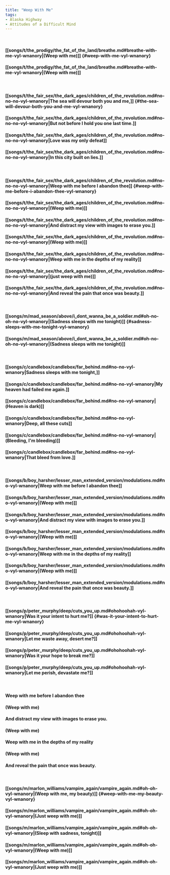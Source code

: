 ```yaml
---
title: "Weep With Me"
tags:
- Alaska Highway
- Attitudes of a Difficult Mind
---
```

&nbsp;
#### [[songs/t/the_prodigy/the_fat_of_the_land/breathe.md#breathe-with-me-vyl-wnanory|(Weep with me)]] {#weep-with-me-vyl-wnanory}
#### [[songs/t/the_prodigy/the_fat_of_the_land/breathe.md#breathe-with-me-vyl-wnanory|(Weep with me)]]
&nbsp;
#### [[songs/t/the_fair_sex/the_dark_ages/children_of_the_revolution.md#no-no-no-vyl-wnanory|The sea will devour both you and me,]] {#the-sea-will-devour-both-you-and-me-vyl-wnanory}
#### [[songs/t/the_fair_sex/the_dark_ages/children_of_the_revolution.md#no-no-no-vyl-wnanory|But not before I hold you one last time.]]
#### [[songs/t/the_fair_sex/the_dark_ages/children_of_the_revolution.md#no-no-no-vyl-wnanory|Love was my only defeat]]
#### [[songs/t/the_fair_sex/the_dark_ages/children_of_the_revolution.md#no-no-no-vyl-wnanory|In this city built on lies.]]
&nbsp;
#### [[songs/t/the_fair_sex/the_dark_ages/children_of_the_revolution.md#no-no-no-vyl-wnanory|Weep with me before I abandon thee]] {#weep-with-me-before-i-abandon-thee-vyl-wnanory}
#### [[songs/t/the_fair_sex/the_dark_ages/children_of_the_revolution.md#no-no-no-vyl-wnanory|(Weep with me)]]
#### [[songs/t/the_fair_sex/the_dark_ages/children_of_the_revolution.md#no-no-no-vyl-wnanory|And distract my view with images to erase you.]]
#### [[songs/t/the_fair_sex/the_dark_ages/children_of_the_revolution.md#no-no-no-vyl-wnanory|(Weep with me)]]
#### [[songs/t/the_fair_sex/the_dark_ages/children_of_the_revolution.md#no-no-no-vyl-wnanory|Weep with me in the depths of my reality]]
#### [[songs/t/the_fair_sex/the_dark_ages/children_of_the_revolution.md#no-no-no-vyl-wnanory|(just weep with me)]]
#### [[songs/t/the_fair_sex/the_dark_ages/children_of_the_revolution.md#no-no-no-vyl-wnanory|And reveal the pain that once was beauty.]]
&nbsp;
#### [[songs/m/mad_season/above/i_dont_wanna_be_a_soldier.md#oh-no-oh-no-vyl-wnanory|(Sadness sleeps with me tonight)]] {#sadness-sleeps-with-me-tonight-vyl-wnanory}
#### [[songs/m/mad_season/above/i_dont_wanna_be_a_soldier.md#oh-no-oh-no-vyl-wnanory|(Sadness sleeps with me tonight)]]
&nbsp;
#### [[songs/c/candlebox/candlebox/far_behind.md#no-no-vyl-wnanory|Sadness sleeps with me tonight,]]
#### [[songs/c/candlebox/candlebox/far_behind.md#no-no-vyl-wnanory|My heaven had failed me again.]]
#### [[songs/c/candlebox/candlebox/far_behind.md#no-no-vyl-wnanory|(Heaven is dark)]]
#### [[songs/c/candlebox/candlebox/far_behind.md#no-no-vyl-wnanory|Deep, all these cuts]]
#### [[songs/c/candlebox/candlebox/far_behind.md#no-no-vyl-wnanory|(Bleeding, I'm bleeding)]]
#### [[songs/c/candlebox/candlebox/far_behind.md#no-no-vyl-wnanory|That bleed from love.]]
&nbsp;
#### [[songs/b/boy_harsher/lesser_man_extended_version/modulations.md#no-vyl-wnanory|Weep with me before I abandon thee]]
#### [[songs/b/boy_harsher/lesser_man_extended_version/modulations.md#no-vyl-wnanory|(Weep with me)]]
#### [[songs/b/boy_harsher/lesser_man_extended_version/modulations.md#no-vyl-wnanory|And distract my view with images to erase you.]]
#### [[songs/b/boy_harsher/lesser_man_extended_version/modulations.md#no-vyl-wnanory|(Weep with me)]]
#### [[songs/b/boy_harsher/lesser_man_extended_version/modulations.md#no-vyl-wnanory|Weep with me in the depths of my reality]]
#### [[songs/b/boy_harsher/lesser_man_extended_version/modulations.md#no-vyl-wnanory|(Weep with me)]]
#### [[songs/b/boy_harsher/lesser_man_extended_version/modulations.md#no-vyl-wnanory|And reveal the pain that once was beauty.]]
&nbsp;
#### [[songs/p/peter_murphy/deep/cuts_you_up.md#ohohoohah-vyl-wnanory|Was it your intent to hurt me?]] {#was-it-your-intent-to-hurt-me-vyl-wnanory}
#### [[songs/p/peter_murphy/deep/cuts_you_up.md#ohohoohah-vyl-wnanory|Let me waste away, desert me?]]
#### [[songs/p/peter_murphy/deep/cuts_you_up.md#ohohoohah-vyl-wnanory|Was it your hope to break me?]]
#### [[songs/p/peter_murphy/deep/cuts_you_up.md#ohohoohah-vyl-wnanory|Let me perish, devastate me?]]
&nbsp;
#### Weep with me before I abandon thee
#### (Weep with me)
#### And distract my view with images to erase you.
#### (Weep with me)
#### Weep with me in the depths of my reality
#### (Weep with me)
#### And reveal the pain that once was beauty.
&nbsp;
#### [[songs/m/marlon_williams/vampire_again/vampire_again.md#oh-oh-vyl-wnanory|(Weep with me, my beauty)]] {#weep-with-me-my-beauty-vyl-wnanory}
#### [[songs/m/marlon_williams/vampire_again/vampire_again.md#oh-oh-vyl-wnanory|(Just weep with me)]]
#### [[songs/m/marlon_williams/vampire_again/vampire_again.md#oh-oh-vyl-wnanory|(Sleep with sadness, tonight)]]
#### [[songs/m/marlon_williams/vampire_again/vampire_again.md#oh-oh-vyl-wnanory|(Weep with me)]]
#### [[songs/m/marlon_williams/vampire_again/vampire_again.md#oh-oh-vyl-wnanory|(Just weep with me)]]
